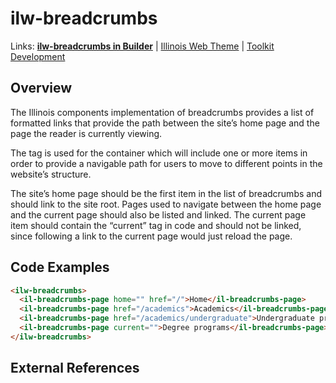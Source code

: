 # ilw-breadcrumbs

Links: **[ilw-breadcrumbs in Builder](https://builder3.toolkit.illinois.edu/component/ilw-breadcrumbs/index.html)** | 
[Illinois Web Theme](https://webtheme.illinois.edu/) | 
[Toolkit Development](https://github.com/web-illinois/toolkit-management)

## Overview

The Illinois components implementation of breadcrumbs provides a list of formatted links that provide the path between the site’s home page and the page the reader is currently viewing.

The tag <il-breadcrumbs> is used for the container which will include one or more <il-breadcrumb-page> items in order to provide a navigable path for users to move to different points in the website’s structure.

The site’s home page should be the first item in the list of breadcrumbs and should link to the site root. Pages used to navigate between the home page and the current page should also be listed and linked.
The current page item should contain the “current” tag in code and should not be linked, since following a link to the current page would just reload the page.


## Code Examples

```html
<ilw-breadcrumbs>
  <il-breadcrumbs-page home="" href="/">Home</il-breadcrumbs-page>
  <il-breadcrumbs-page href="/academics">Academics</il-breadcrumbs-page>
  <il-breadcrumbs-page href="/academics/undergraduate">Undergraduate programs</il-breadcrumbs-page>
  <il-breadcrumbs-page current="">Degree programs</il-breadcrumbs-page>
</ilw-breadcrumbs>
```

## External References

